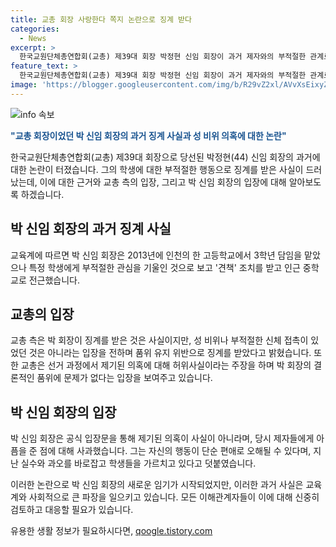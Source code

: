 ```yaml
---
title: 교총 회장 사랑한다 쪽지 논란으로 징계 받다
categories:
  - News
excerpt: >
  한국교원단체총연합회(교총) 제39대 회장 박정현 신임 회장이 과거 제자와의 부적절한 관계로 징계를 받았다는 사실이 드러났다. 교총은 징계는 사실이지만 성 비위로 징계를 받은 것은 아니라고 주장했다. 박 신임 회장은 특정 학생에게 쪽지를 보냈다는 주장에 대해 사실이 아니라고 반박했다. 이에도 논란은 여전히 이어지고 있다.
feature_text: >
  한국교원단체총연합회(교총) 제39대 회장 박정현 신임 회장이 과거 제자와의 부적절한 관계로 징계를 받았다는 사실이 드러났다. 교총은 징계는 사실이지만 성 비위로 징계를 받은 것은 아니라고 주장했다. 박 신임 회장은 특정 학생에게 쪽지를 보냈다는 주장에 대해 사실이 아니라고 반박했다. 이에도 논란은 여전히 이어지고 있다.
image: 'https://blogger.googleusercontent.com/img/b/R29vZ2xl/AVvXsEixyZcFfHzMRdzZMjFBmAUKJYCLCGyLL1o632UiGVXcaFdKo_bkvkuCioo0uUKlGfBVcT3P84aROyZIXSBEx3Aw5nCQ3pTgDom1WDC4m8eifvWiAmWEEVb4x6G_l8C0QH225ldMjyaFvpxGEBGNO37VmDTDMHGhJPq73UglMfDca1-0aw/s1600/blogspot.png'
---
```


<p><img src="https://blogger.googleusercontent.com/img/b/R29vZ2xl/AVvXsEixyZcFfHzMRdzZMjFBmAUKJYCLCGyLL1o632UiGVXcaFdKo_bkvkuCioo0uUKlGfBVcT3P84aROyZIXSBEx3Aw5nCQ3pTgDom1WDC4m8eifvWiAmWEEVb4x6G_l8C0QH225ldMjyaFvpxGEBGNO37VmDTDMHGhJPq73UglMfDca1-0aw/s1600/blogspot.png" alt="info 속보" /></p>

<p><b><span style="color: #1a5490;">"교총 회장이었던 박 신임 회장의 과거 징계 사실과 성 비위 의혹에 대한 논란"</span></b></p>

<p>한국교원단체총연합회(교총) 제39대 회장으로 당선된 박정현(44) 신임 회장의 과거에 대한 논란이 터졌습니다. 그의 학생에 대한 부적절한 행동으로 징계를 받은 사실이 드러났는데, 이에 대한 근거와 교총 측의 입장, 그리고 박 신임 회장의 입장에 대해 알아보도록 하겠습니다.</p>

<h2 data-ke-size="size26">박 신임 회장의 과거 징계 사실</h2>

<p>교육계에 따르면 박 신임 회장은 2013년에 인천의 한 고등학교에서 3학년 담임을 맡았으나 특정 학생에게 부적절한 관심을 기울인 것으로 보고 '견책' 조치를 받고 인근 중학교로 전근했습니다.</p>

<h2 data-ke-size="size26">교총의 입장</h2>

<p>교총 측은 박 회장이 징계를 받은 것은 사실이지만, 성 비위나 부적절한 신체 접촉이 있었던 것은 아니라는 입장을 전하며 품위 유지 위반으로 징계를 받았다고 밝혔습니다. 또한 교총은 선거 과정에서 제기된 의혹에 대해 허위사실이라는 주장을 하며 박 회장의 결론적인 품위에 문제가 없다는 입장을 보여주고 있습니다.</p>

<h2 data-ke-size="size26">박 신임 회장의 입장</h2>

<p>박 신임 회장은 공식 입장문을 통해 제기된 의혹이 사실이 아니라며, 당시 제자들에게 아픔을 준 점에 대해 사과했습니다. 그는 자신의 행동이 단순 편애로 오해될 수 있다며, 지난 실수와 과오를 바로잡고 학생들을 가르치고 있다고 덧붙였습니다.</p>

<p>이러한 논란으로 박 신임 회장의 새로운 임기가 시작되었지만, 이러한 과거 사실은 교육계와 사회적으로 큰 파장을 일으키고 있습니다. 모든 이해관계자들이 이에 대해 신중히 검토하고 대응할 필요가 있습니다.</p>
유용한 생활 정보가 필요하시다면, <a href="https://qoogle.tistory.com" rel="dofollow">qoogle.tistory.com</a>


